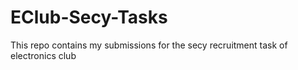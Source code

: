 # EClub-Secy-Tasks
This repo contains my submissions for the secy recruitment task of electronics club
